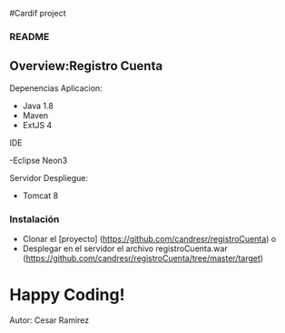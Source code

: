 #Cardif project
### README
## Overview:Registro Cuenta 
Depenencias Aplicacion:
- Java 1.8
- Maven
- ExtJS 4

IDE

-Eclipse Neon3


Servidor Despliegue:
- Tomcat 8

### Instalación
- Clonar el [proyecto] (https://github.com/candresr/registroCuenta) o
- Desplegar en el servidor el archivo registroCuenta.war (https://github.com/candresr/registroCuenta/tree/master/target)
 

# Happy Coding! 
Autor:
Cesar Ramirez